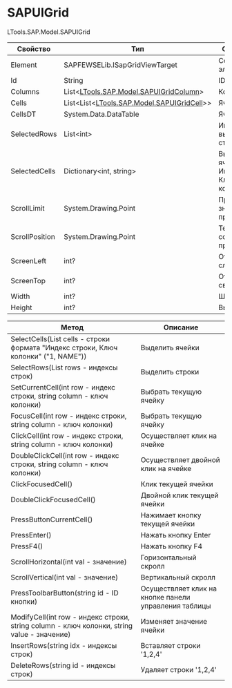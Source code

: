 # SAPUIGrid

LTools.SAP.Model.SAPUIGrid

| Свойство       | Тип                                                             | Описание                               |
| -------------- | --------------------------------------------------------------- | -------------------------------------- |
| Element        | SAPFEWSELib.ISapGridViewTarget                                  | Ссылка на элемент                      |
| Id             | String                                                          | ID элемента                            |
| Columns        | List<[LTools.SAP.Model.SAPUIGridColumn](sapuigridcolumn.md)>    | Колонки                                |
| Cells          | List\<List<[LTools.SAP.Model.SAPUIGridCell](sapuigridcell.md)>> | Ячейки                                 |
| CellsDT        | System.Data.DataTable                                           | Ячейки                                 |
| SelectedRows   | List\<int>                                                      | Индексы выбранных строк                |
| SelectedCells  | Dictionary\<int, string>                                        | Выбранные ячейки. Индекс, Ключ колонки |
| ScrollLimit    | System.Drawing.Point                                            | Предельное значение прокрутки          |
| ScrollPosition | System.Drawing.Point                                            | Текущее состояние прокрутки            |
| ScreenLeft     | int?                                                            | Отступ слева                           |
| ScreenTop      | int?                                                            | Отстут сверху                          |
| Width          | int?                                                            | Ширина                                 |
| Height         | int?                                                            | Высота                                 |

| Метод                                                                                      | Описание                                              |
| ------------------------------------------------------------------------------------------ | ----------------------------------------------------- |
| SelectCells(List cells - строки формата "Индекс строки, Ключ колонки" ("1, NAME"))         | Выделить ячейки                                       |
| SelectRows(List rows - индексы строк)                                                      | Выделить строки                                       |
| SetCurrentCell(int row - индекс строки, string column - ключ колонки)                      | Выбрать текущую ячейку                                |
| FocusCell(int row - индекс строки, string column - ключ колонки)                           | Выбрать текущую ячейку                                |
| ClickCell(int row - индекс строки, string column - ключ колонки)                           | Осуществляет клик на ячейке                           |
| DoubleClickCell(int row - индекс строки, string column - ключ колонки)                     | Осуществляет двойной клик на ячейке                   |
| ClickFocusedCell()                                                                         | Клик текущей ячейки                                   |
| DoubleClickFocusedCell()                                                                   | Двойной клик текущей ячейки                           |
| PressButtonCurrentCell()                                                                   | Нажимает кнопку текущей ячейки                        |
| PressEnter()                                                                               | Нажать кнопку Enter                                   |
| PressF4()                                                                                  | Нажать кнопку F4                                      |
| ScrollHorizontal(int val - значение)                                                       | Горизонтальный скролл                                 |
| ScrollVertical(int val - значение)                                                         | Вертикальный скролл                                   |
| PressToolbarButton(string id - ID кнопки)                                                  | Осуществляет клик на кнопке панели управления таблицы |
| ModifyCell(int row - индекс строки, string column - ключ колонки, string value - значение) | Изменяет значение ячейки                              |
| InsertRows(string idx - индексы строк)                                                     | Вставляет строки '1,2,4'                              |
| DeleteRows(string id - индексы строк)                                                      | Удаляет строки '1,2,4'                                |

